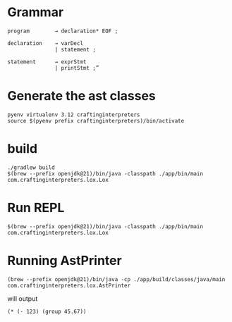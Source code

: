 
# Grammar

```
program        → declaration* EOF ;

declaration    → varDecl
               | statement ;

statement      → exprStmt
               | printStmt ;”

```
# Generate the ast classes 


```
pyenv virtualenv 3.12 craftinginterpreters
source $(pyenv prefix craftinginterpreters)/bin/activate
```





# build

```
./gradlew build
$(brew --prefix openjdk@21)/bin/java -classpath ./app/bin/main com.craftinginterpreters.lox.Lox
```


# Run REPL 


```
$(brew --prefix openjdk@21)/bin/java -classpath ./app/bin/main com.craftinginterpreters.lox.Lox
```

# Running AstPrinter

```
(brew --prefix openjdk@21)/bin/java -cp ./app/build/classes/java/main com.craftinginterpreters.lox.AstPrinter
```

will output

```
(* (- 123) (group 45.67))
```
